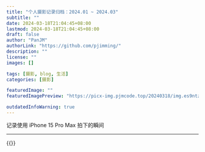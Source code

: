 ```yaml
---
title: "个人摄影记录归档：2024.01 ~ 2024.03"
subtitle: ""
date: 2024-03-18T21:04:45+08:00
lastmod: 2024-03-18T21:04:45+08:00
draft: false
author: "PanJM"
authorLink: "https://github.com/pjimming/"
description: ""
license: ""
images: []

tags: [摄影, blog, 生活]
categories: [摄影]

featuredImage: ""
featuredImagePreview: "https://picx-img.pjmcode.top/20240318/img.es9ntzwob.webp"

outdatedInfoWarning: true
---
```


记录使用 iPhone 15 Pro Max 拍下的瞬间

<!--more-->

---

{{<bilibili BV1o2421N7zc>}}
